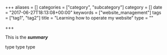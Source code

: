 +++
aliases = []
categories = ["category", "subcategory"]
category = []
date = "2017-06-27T18:13:08+00:00"
keywords = ["website_management"]
tags = ["tag1", "tag2"]
title = "Learning how to operate my website"
type = ""

+++


This is the ***summary***
<!--more-->

type type type